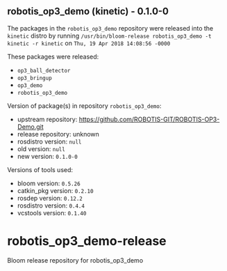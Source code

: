 ## robotis_op3_demo (kinetic) - 0.1.0-0

The packages in the `robotis_op3_demo` repository were released into the `kinetic` distro by running `/usr/bin/bloom-release robotis_op3_demo -t kinetic -r kinetic` on `Thu, 19 Apr 2018 14:08:56 -0000`

These packages were released:
- `op3_ball_detector`
- `op3_bringup`
- `op3_demo`
- `robotis_op3_demo`

Version of package(s) in repository `robotis_op3_demo`:

- upstream repository: https://github.com/ROBOTIS-GIT/ROBOTIS-OP3-Demo.git
- release repository: unknown
- rosdistro version: `null`
- old version: `null`
- new version: `0.1.0-0`

Versions of tools used:

- bloom version: `0.5.26`
- catkin_pkg version: `0.2.10`
- rosdep version: `0.12.2`
- rosdistro version: `0.4.4`
- vcstools version: `0.1.40`


# robotis_op3_demo-release
Bloom release repository for robotis_op3_demo
